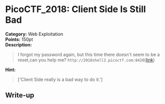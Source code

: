 <!-- This markdown file is writeup template. -->

# PicoCTF_2018:  Client Side Is Still Bad

**Category:** Web Exploitation  
**Points:** 150pt  
**Description:**

> I forgot my password again, but this time there doesn't seem to be a reset,can you help me? `http://2018shell2.picoctf.com:8420`([link](http://2018shell2.picoctf.com:8420))

**Hint:**

> ['Client Side really is a bad way to do it.']

## Write-up